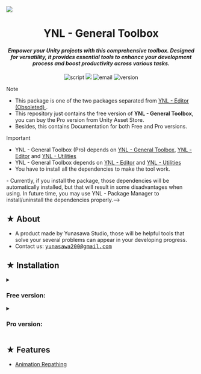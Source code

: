 <img src="https://github.com/user-attachments/assets/c09cb22b-7e91-4ab0-a971-d70e6771ca84"/>

<h1><div align="center"> YNL - General Toolbox </div></h1> 
<h4><div align="center"><i> Empower your Unity projects with this comprehensive toolbox. Designed for versatility, it provides essential tools to enhance your development process and boost productivity across various tasks. </i></div></h4>

<p align="center">
 <img src="https://img.shields.io/badge/Script-DOCUMENTATION-blue.svg" alt="script">
 <img src="https://img.shields.io/badge/YNL-General Toolbox-008F64">
 <img src="https://img.shields.io/badge/Author-Yunasawa Studio-purple.svg" alt="email">
 <img src="https://img.shields.io/badge/Version-2022.3-orange.svg" alt="version">
</p>

> [!Note]
> - This package is one of the two packages separated from <a href="https://github.com/Yunasawa/YNL-Editor--Obsoleted"> YNL - Editor (Obsoleted) </a>.
> - This repository just contains the free version of <b>YNL - General Toolbox</b>, you can buy the Pro version from Unity Asset Store.
> - Besides, this contains Documentation for both Free and Pro versions.

> [!Important]
> - YNL - General Toolbox (Pro) depends on <a href="https://github.com/Yunasawa-Studio/YNL-General-Toolbox">YNL - General Toolbox</a>, <a href="https://github.com/Yunasawa-Studio/YNL-Editor">YNL - Editor</a> and <a href="https://github.com/Yunasawa/YNL-Utilities">YNL - Utilities</a>
> - YNL - General Toolbox depends on <a href="https://github.com/Yunasawa-Studio/YNL-Editor">YNL - Editor</a> and <a href="https://github.com/Yunasawa/YNL-Utilities">YNL - Utilities</a>
> - You have to install all the dependencies to make the tool work.
<!--> - Currently, if you install the package, those dependencies will be automatically installed, but that will result in some disadvantages when using. In future time, you may use YNL - Package Manager to install/uninstall the dependencies properly.-->

<h2> ★ About </h2>

- A product made by Yunasawa Studio, those will be helpful tools that solve your several problems can appear in your developing progress. <br>
- Contact us: <kbd> yunasawa200@gmail.com </kbd>

<h2> ★ Installation </h2>

<details><summary><h3> Free version:</h3></summary>

- This package is no longer supported for Open UPM scope, you can only install it through Git URL:

```
https://github.com/Yunasawa-Studio/YNL-General-Toolbox.git
```

- After you install the package, select this menu item on menu bar like this:
<div align=center><img src="https://github.com/user-attachments/assets/25ef4325-c2ad-433e-9bf9-762186d298f1"/></div>

- Then, a popup window will shown up. You have to click on `Install All` to install all the dependencies. The process can take long please so don't rush and wait until it's all done.
<div align=center><img src="https://github.com/user-attachments/assets/f6ec068a-d06a-46c4-8ba0-4bcf46b34b9b"/></div>

- When you want to uninstall the package or dependencies, click on `Uninstall All` and wait. After the process finished, a bunch of errors will appear due to the lack of removed dependencies; click on `Remove define symbols` will fix it. Then you can uninstall the package.

</details>

<details><summary><h3>Pro version:</h3></summary>

- If you have bought the Pro version, you just need to install it through Package Manager.
- After you install the package, select this menu item on menu bar like this:
<div align=center><img src="https://github.com/user-attachments/assets/e6e2e23b-d278-4654-988d-bfe315815e95"/></div>

- Then, a popup window will shown up. You have to click on `Install All` to install all the dependencies. The process can take long please so don't rush and wait until it's all done.
<div align=center><img src="https://github.com/user-attachments/assets/f19318e2-2e40-490b-8c15-89e28fd84343"/></div>

- When you want to uninstall the package or dependencies, click on `Uninstall All` and wait. After the process finished, a bunch of errors will appear due to the lack of removed dependencies; click on `Remove define symbols` will fix it. Then you can uninstall the package.

</details>

<h2> ★ Features </h2>

- <a href="https://github.com/Yunasawa-Studio/YNL-General-Toolbox/blob/main/Editor/Mains/Windows/Animation%20Repathing/README.md">Animation Repathing</a>
